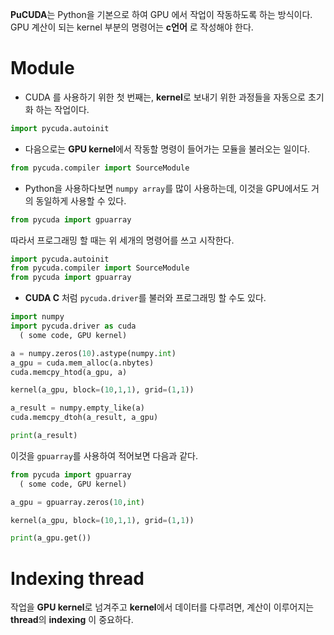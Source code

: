 **PuCUDA**는 Python을 기본으로 하여 GPU 에서 작업이 작동하도록 하는 방식이다. GPU 계산이 되는 kernel 부분의 명령어는 **c언어** 로 작성해야 한다.

# Module

- CUDA 를 사용하기 위한 첫 번째는, **kernel**로 보내기 위한 과정들을 자동으로 초기화 하는 작업이다.
```python
import pycuda.autoinit
```

- 다음으로는 **GPU kernel**에서 작동할 명령이 들어가는 모듈을 불러오는 일이다.
```python
from pycuda.compiler import SourceModule
```

- Python을 사용하다보면 `numpy array`를 많이 사용하는데, 이것을 GPU에서도 거의 동일하게 사용할 수 있다.
```python
from pycuda import gpuarray
```

따라서 프로그래밍 할 때는 위 세개의 명령어를 쓰고 시작한다.
```python
import pycuda.autoinit
from pycuda.compiler import SourceModule
from pycuda import gpuarray
```

- **CUDA C** 처럼 `pycuda.driver`를 불러와 프로그래밍 할 수도 있다.
```python
import numpy
import pycuda.driver as cuda
  ( some code, GPU kernel)

a = numpy.zeros(10).astype(numpy.int)
a_gpu = cuda.mem_alloc(a.nbytes)
cuda.memcpy_htod(a_gpu, a)

kernel(a_gpu, block=(10,1,1), grid=(1,1))

a_result = numpy.empty_like(a)
cuda.memcpy_dtoh(a_result, a_gpu)

print(a_result)
```

이것을 `gpuarray`를 사용하여 적어보면 다음과 같다.
```python
from pycuda import gpuarray
  ( some code, GPU kernel)

a_gpu = gpuarray.zeros(10,int)

kernel(a_gpu, block=(10,1,1), grid=(1,1))

print(a_gpu.get())
```

# Indexing thread

작업을 **GPU kernel**로 넘겨주고 **kernel**에서 데이터를 다루려면, 계산이 이루어지는 **thread**의 **indexing** 이 중요하다.

